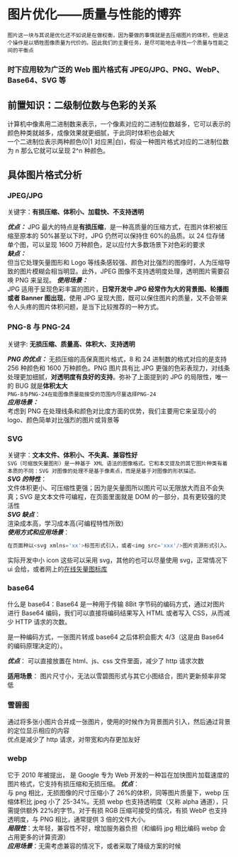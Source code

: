 # 图片优化——质量与性能的博弈

`图片这一块与其说是优化还不如说是在做权衡，因为要做的事情就是去压缩图片的体积，但是这个操作是以牺牲图像质量为代价的。因此我们的主要任务，是尽可能地去寻找一个质量与性能之间的平衡点`

### 时下应用较为广泛的 Web 图片格式有 JPEG/JPG、PNG、WebP、Base64、SVG 等

## 前置知识：二级制位数与色彩的关系

计算机中像素用二进制数来表示，一个像素对应的二进制位数越多，它可以表示的颜色种类就越多，成像效果就更细腻，于此同时体积也会越大  
一个二进制位表示两种颜色(0|1 对应黑|白)，假设一种图片格式对应的二进制位数为 n 那么它就可以呈现 2^n 种颜色。

## 具体图片格式分析

### JPEG/JPG

关键字：**有损压缩、体积小、加载快、不支持透明**

**_优点：_**
JPG 最大的特点是**有损压缩**，是一种高质量的压缩方式，在图片体积被压缩至原本的 50%甚至以下时，JPG 仍然可以保持住 60%的品质。以 24 位存储单个图，可以呈现 1600 万种颜色，足以应付大多数场景下对色彩的要求  
**_缺点：_**  
但当它处理矢量图形和 Logo 等线条感较强、颜色对比强烈的图像时，人为压缩导致的图片模糊会相当明显。此外，JPEG 图像不支持透明度处理，透明图片需要召唤 PNG 来呈现。
**_使用场景：_**  
JPG 适用于呈现色彩丰富的图片，**日常开发中 JPG 经常作为大的背景图、轮播图或者 Banner 图出现**，使用 JPG 呈现大图，既可以保住图片的质量，又不会带来令人头疼的图片体积问题，是当下比较推荐的一种方式。

### PNG-8 与 PNG-24

关键字: **无损压缩、质量高、体积大、支持透明**

**_PNG 的优点：_**
无损压缩的高保真图片格式，8 和 24 进制数的格式对应的是支持 256 种颜色和 1600 万种颜色。PNG 图片具有比 JPG 更强的色彩表现力，对线条处理更加细腻，**对透明度有良好的支持**。弥补了上面提到的 JPG 的局限性，唯一的 BUG 就是**体积太大**  
`PNG-8与PNG-24在能图像质量能接受的范围内尽量选择PNG-24`  
**_应用场景：_**  
考虑到 PNG 在处理线条和颜色对比度方面的优势，我们主要用它来呈现小的 logo、颜色简单对比强烈的图片或背景等

### SVG

关键字：**文本文件、体积小、不失真、兼容性好**  
`SVG（可缩放矢量图形）是一种基于 XML 语法的图像格式。它和本文提及的其它图片种类有着本质的不同：SVG 对图像的处理不是基于像素点，而是是基于对图像的形状描述。`  
**_SVG 的特性_**：  
文件体积更小、可压缩性更强；因为是矢量图所以图片可以无限放大而且不会失真；SVG 是文本文件可编程，在页面里面就是 DOM 的一部分，具有更较强的灵活性  
**_SVG 缺点_**：  
渲染成本高，学习成本高(可编程特性所致)  
**_使用方式和应用场景_**：

```js
在页面种以<svg xmlns='xx'>标签形式引入，或者<img src='xxx'/>图片资源形式引入。
```

实际开发中小 icon 这些可以采用 svg，其他的也可以尽量使用 svg，正常情况下 ui 会给，或者网上的[在线矢量图标库](https://www.iconfont.cn/)

### base64

什么是 base64：Base64 是一种用于传输 8Bit 字节码的编码方式，通过对图片进行 Base64 编码，我们可以直接将编码结果写入 HTML 或者写入 CSS，从而减少 HTTP 请求的次数。

是一种编码方式，一张图片转成 base64 之后体积会膨大 4/3（这是由 Base64 的编码原理决定的）。

**_优点_**： 可以直接放置在 html、js、css 文件里面，减少了 http 请求次数

**适用场景**： 图片尺寸小，无法以雪碧图形式与其它小图结合，图片更新频率非常低

### 雪碧图

通过将多张小图片合并成一张图片，使用的时候作为背景图片引入，然后通过背景的定位显示相应的内容  
优点是减少了 http 请求，对带宽和内存更加友好

### webp

它于 2010 年被提出， 是 Google 专为 Web 开发的一种旨在加快图片加载速度的图片格式，它支持有损压缩和无损压缩。
**_优点_**：  
与 png 相比，无损图像的尺寸压缩小了 26%的体积，同等图片质量下，webp 压缩体积比 jpeg 小了 25-34%。无损 webp 也支持透明度（又称 alpha 通道），只需提供额外 22%的字节。对于有损 RGB 压缩可接受的情况，有损 WebP 也支持透明度，与 PNG 相比，通常提供 3 倍的文件大小。  
**_局限性_**：太年轻，兼容性不好，增加服务器负担（和编码 jpg 相比编码 webp 会占用更多的计算资源）  
**_应用场景_**：无需考虑兼容的情况下，或者采取了降级方案的时候

